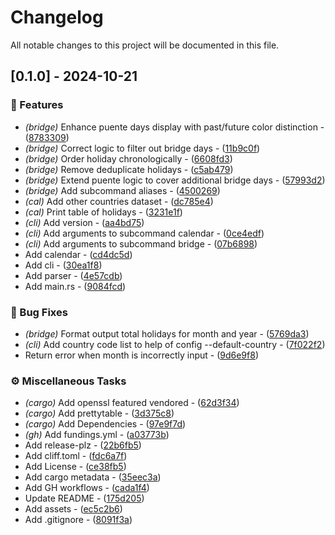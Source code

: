 # Changelog

All notable changes to this project will be documented in this file.

## [0.1.0] - 2024-10-21

### 📇 Features

- *(bridge)* Enhance puente days display with past/future color distinction - ([8783309](https://github.com/k3ii/revq/commit/8783309b0b84a6417275f4feba95065c7f9c6c54))
- *(bridge)* Correct logic to filter out bridge days - ([11b9c0f](https://github.com/k3ii/revq/commit/11b9c0f5f38e2c8699f0f1de57c0bec29c891c91))
- *(bridge)* Order holiday chronologically - ([6608fd3](https://github.com/k3ii/revq/commit/6608fd38c7690446837513d5dad9c462e82c4a7f))
- *(bridge)* Remove deduplicate holidays - ([c5ab479](https://github.com/k3ii/revq/commit/c5ab479572c4ef17ce70f06d6a991815bf51e12b))
- *(bridge)* Extend puente logic to cover additional bridge days - ([57993d2](https://github.com/k3ii/revq/commit/57993d2aeab52f09229d2b01ead512b9d60f24f9))
- *(bridge)* Add subcommand aliases - ([4500269](https://github.com/k3ii/revq/commit/4500269d6a8de0a8c89c746e5d6182e5f6f078eb))
- *(cal)* Add other countries dataset - ([dc785e4](https://github.com/k3ii/revq/commit/dc785e450d5d902b035c16c7c535f7a2b25a1c61))
- *(cal)* Print table of holidays - ([3231e1f](https://github.com/k3ii/revq/commit/3231e1fa4ce377c0d41e134a71808d30757a971b))
- *(cli)* Add version - ([aa4bd75](https://github.com/k3ii/revq/commit/aa4bd75f2bbe078aa255e3a51746cad3a45b77df))
- *(cli)* Add arguments to subcommand calendar - ([0ce4edf](https://github.com/k3ii/revq/commit/0ce4edf7dd2184d022da0306cca3c97682f2eee6))
- *(cli)* Add arguments to subcommand bridge - ([07b6898](https://github.com/k3ii/revq/commit/07b689853aee6e9f5b39505c4bfdc4fdea15c240))
- Add calendar - ([cd4dc5d](https://github.com/k3ii/revq/commit/cd4dc5d5f7d5de1301747a703ff214760c594af0))
- Add cli - ([30ea1f8](https://github.com/k3ii/revq/commit/30ea1f85cc532d375519b176d807df2a4d4e285a))
- Add parser - ([4e57cdb](https://github.com/k3ii/revq/commit/4e57cdb88ba443fe486ded9f4b7b0875ce2d436a))
- Add main.rs - ([9084fcd](https://github.com/k3ii/revq/commit/9084fcd21731870e9a8a9c1a0f569b8fa82870dd))

### 🐛 Bug Fixes

- *(bridge)* Format output total holidays for month and year - ([5769da3](https://github.com/k3ii/revq/commit/5769da3525c3a6d68f7596e854f1cc9bb5b23e57))
- *(cli)* Add country code list to help of config --default-country - ([7f022f2](https://github.com/k3ii/revq/commit/7f022f24780df5823f1857dd182b2c34f23f6fc1))
- Return error when month is incorrectly input - ([9d6e9f8](https://github.com/k3ii/revq/commit/9d6e9f8d7de16df7e2d380be1f0cadcf9cb4ed88))

### ⚙️ Miscellaneous Tasks

- *(cargo)* Add openssl featured vendored - ([62d3f34](https://github.com/k3ii/revq/commit/62d3f34e94e660702abaeeb418f4d8757bacd9e2))
- *(cargo)* Add prettytable - ([3d375c8](https://github.com/k3ii/revq/commit/3d375c8038edfbfaac19c5b79dd015d0b0a173d7))
- *(cargo)* Add Dependencies - ([97e9f7d](https://github.com/k3ii/revq/commit/97e9f7de8a6f62252607dd305ec955f43902e8f7))
- *(gh)* Add fundings.yml - ([a03773b](https://github.com/k3ii/revq/commit/a03773b44f845a073717101a18cfd8ccfdaa4c68))
- Add release-plz - ([22b6fb5](https://github.com/k3ii/revq/commit/22b6fb571fef090cdd8c12ea20323eb7c0094bad))
- Add cliff.toml - ([fdc6a7f](https://github.com/k3ii/revq/commit/fdc6a7f9ae5e0d38edb5f36a1a60ab5b5e6f6a14))
- Add License - ([ce38fb5](https://github.com/k3ii/revq/commit/ce38fb5851197b03a2157367ae3130c29d368688))
- Add cargo metadata - ([35eec3a](https://github.com/k3ii/revq/commit/35eec3a3ba2b2fee96d66c1ddb6a80df5e48c0d7))
- Add GH workflows - ([cada1f4](https://github.com/k3ii/revq/commit/cada1f4e0d5b5406c52cd2d9904ad1f2e6725d8c))
- Update README - ([175d205](https://github.com/k3ii/revq/commit/175d2053a2b81a00f30a6d6b2f87ac20f35d11db))
- Add assets - ([ec5c2b6](https://github.com/k3ii/revq/commit/ec5c2b64320a87a49cb950ad5417f065b298de3f))
- Add .gitignore - ([8091f3a](https://github.com/k3ii/revq/commit/8091f3ad67925fd42f7a195053500151776a6f16))

